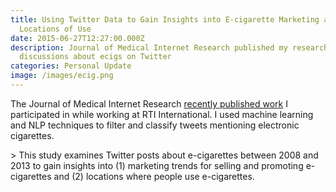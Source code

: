 ```yaml
---
title: Using Twitter Data to Gain Insights into E-cigarette Marketing and
  Locations of Use
date: 2015-06-27T12:27:00.000Z
description: Journal of Medical Internet Research published my research on
  discussions about ecigs on Twitter
categories: Personal Update
image: /images/ecig.png
---
```

The Journal of Medical Internet Research [recently published work](https://www.jmir.org/2015/11/e251/) I participated in while working at RTI International. I used machine learning and NLP techniques to filter and classify tweets mentioning electronic cigarettes.

\> This study examines Twitter posts about e-cigarettes between 2008 and 2013 to gain insights into (1) marketing trends for selling and promoting e-cigarettes and (2) locations where people use e-cigarettes.
